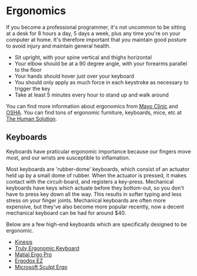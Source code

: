 
# Ergonomics

If you become a professional programmer, it's not uncommon to be sitting at a desk for 8 hours a day, 5 days a week, plus any time you're on your computer at home. It's therefore important that you maintain good posture to avoid injury and maintain general health.

- Sit upright, with your spine vertical and thighs horizontal
- Your elbow should be at a 90 degree angle, with your forearms parallel to the floor
- Your hands should hover just over your keyboard
- You should only apply as much force in each keystroke as necessary to trigger the key
- Take at least 5 minutes every hour to stand up and walk around

You can find more information about ergonomics from [Mayo Clinic](http://www.mayoclinic.org/healthy-lifestyle/adult-health/in-depth/office-ergonomics/art-20046169) and [OSHA](https://www.osha.gov/SLTC/etools/computerworkstations). You can find tons of ergonomic furniture, keyboards, mice, etc at [The Human Solution](https://www.thehumansolution.com/).


## Keyboards

Keyboards have praticular ergonomic importance because our fingers move most, and our wrists are susceptible to inflamation.

Most keyboards are 'rubber-dome' keyboards, which consist of an actuator held up by a small dome of rubber. When the actuator is pressed, it makes contact with the circuit-board, and registers a key-press. Mechanical keyboards have keys which actuate before they bottom-out, so you don't have to press key down all the way. This results in softer typing and less stress on your finger joints. Mechanical keyboards are often more expensive, but they've also become more popular recently, now a decent mechanical keyboard can be had for around $40.

Below are a few high-end keyboards which are specifically designed to be ergonomic.

- [Kinesis](https://www.kinesis-ergo.com/products/#mice-section)
- [Truly Ergonomic Keyboard](https://www.trulyergonomic.com/store/truly-ergonomic-mechanical-ergonomic-keyboard)
- [Matial Ergo Pro](http://matias.ca/ergopro/pc/)
- [Ergodox EZ](https://ergodox-ez.com/)
- [Microsoft Sculpt Ergo](https://www.microsoft.com/accessories/en-us/products/keyboards/sculpt-ergonomic-desktop/l5v-00001)






